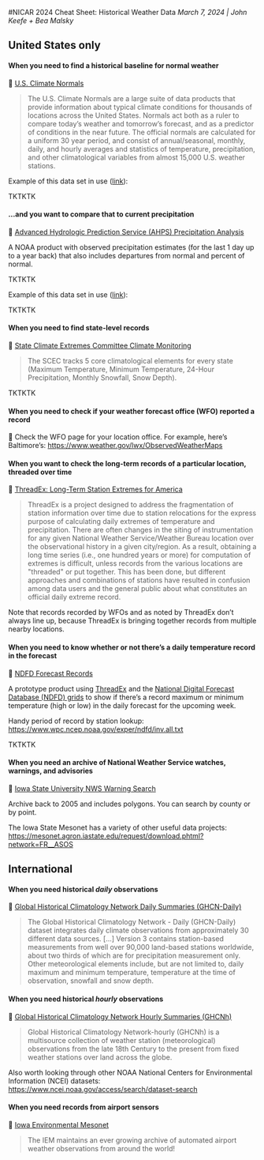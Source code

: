 #NICAR 2024 Cheat Sheet: Historical Weather Data
_March 7, 2024 | John Keefe + Bea Malsky_

## United States only

#### When you need to find a historical baseline for normal weather

📍 [U.S. Climate Normals](https://www.ncei.noaa.gov/products/land-based-station/us-climate-normals)

>The U.S. Climate Normals are a large suite of data products that provide information about typical climate conditions for thousands of locations across the United States. Normals act both as a ruler to compare today’s weather and tomorrow’s forecast, and as a predictor of conditions in the near future. The official normals are calculated for a uniform 30 year period, and consist of annual/seasonal, monthly, daily, and hourly averages and statistics of temperature, precipitation, and other climatological variables from almost 15,000 U.S. weather stations.

Example of this data set in use ([link](https://www.nytimes.com/interactive/2023/12/22/us/christmas-snow-weather-forecast.html)): 

TKTKTK

#### …and you want to compare that to current precipitation

📍 [Advanced Hydrologic Prediction Service (AHPS) Precipitation Analysis](https://water.weather.gov/precip/)

A NOAA product with observed precipitation estimates (for the last 1 day up to a year back) that also includes departures from normal and percent of normal.

TKTKTK

Example of this data set in use ([link](https://www.nytimes.com/interactive/2024/uri/embeddedinteractive/b167f5e0-6c8b-561f-b878-7970bbcfd9bd)):

TKTKTK

#### When you need to find state-level records

📍 [State Climate Extremes Committee Climate Monitoring](https://www.ncei.noaa.gov/access/monitoring/scec/)

> The SCEC tracks 5 core climatological elements for every state (Maximum Temperature, Minimum Temperature, 24-Hour Precipitation, Monthly Snowfall, Snow Depth).

TKTKTK

#### When you need to check if your weather forecast office (WFO) reported a record

📍  Check the WFO page for your location office. For example, here’s Baltimore’s: https://www.weather.gov/lwx/ObservedWeatherMaps

#### When you want to check the long-term records of a particular location, threaded over time

📍 [ThreadEx: Long-Term Station Extremes for America](https://threadex.rcc-acis.org/)

>ThreadEx is a project designed to address the fragmentation of station information over time due to station relocations for the express purpose of calculating daily extremes of temperature and precipitation. There are often changes in the siting of instrumentation for any given National Weather Service/Weather Bureau location over the observational history in a given city/region. As a result, obtaining a long time series (i.e., one hundred years or more) for computation of extremes is difficult, unless records from the various locations are "threaded" or put together. This has been done, but different approaches and combinations of stations have resulted in confusion among data users and the general public about what constitutes an official daily extreme record.

Note that records recorded by WFOs and as noted by ThreadEx don’t always line up, because ThreadEx is bringing together records from multiple nearby locations.

#### When you need to know whether or not there’s a daily temperature record in the forecast

📍 [NDFD Forecast Records](https://www.wpc.ncep.noaa.gov/exper/ndfd/ndfd.html)

A prototype product using [ThreadEx](https://threadex.rcc-acis.org/) and the [National Digital Forecast Database (NDFD) grids](https://digital.weather.gov/) to show if there’s a record maximum or minimum temperature (high or low) in the daily forecast for the upcoming week. 

Handy period of record by station lookup: https://www.wpc.ncep.noaa.gov/exper/ndfd/inv.all.txt

TKTKTK

#### When you need an archive of National Weather Service watches, warnings, and advisories

📍 [Iowa State University NWS Warning Search](https://mesonet.agron.iastate.edu/vtec/search.php)

Archive back to 2005 and includes polygons. You can search by county or by point.

The Iowa State Mesonet has a variety of other useful data projects: https://mesonet.agron.iastate.edu/request/download.phtml?network=FR__ASOS

## International

#### When you need historical *daily* observations

📍 [Global Historical Climatology Network Daily Summaries (GHCN-Daily)](https://www.ncei.noaa.gov/access/search/data-search/daily-summaries)

> The Global Historical Climatology Network - Daily (GHCN-Daily) dataset integrates daily climate observations from approximately 30 different data sources. [...] Version 3 contains station-based measurements from well over 90,000 land-based stations worldwide, about two thirds of which are for precipitation measurement only. Other meteorological elements include, but are not limited to, daily maximum and minimum temperature, temperature at the time of observation, snowfall and snow depth.

#### When you need historical *hourly* observations

📍 [Global Historical Climatology Network Hourly Summaries (GHCNh)](https://www.ncei.noaa.gov/access/search/data-search/global-historical-climatology-network-hourly)

>Global Historical Climatology Network-hourly (GHCNh) is a multisource collection of weather station (meteorological) observations from the late 18th Century to the present from fixed weather stations over land across the globe.

Also worth looking through other NOAA National Centers for Environmental Information (NCEI) datasets: https://www.ncei.noaa.gov/access/search/dataset-search

#### When you need records from airport sensors

📍 [Iowa Environmental Mesonet](https://mesonet.agron.iastate.edu/request/download.phtml?network=FR__ASOS)

> The IEM maintains an ever growing archive of automated airport weather observations from around the world! 

